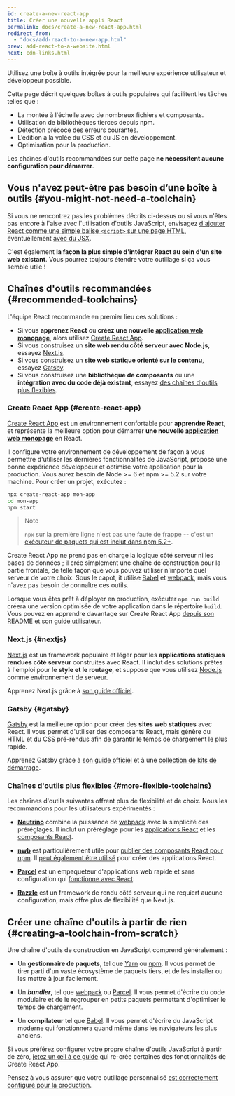 ```yaml
---
id: create-a-new-react-app
title: Créer une nouvelle appli React
permalink: docs/create-a-new-react-app.html
redirect_from:
  - "docs/add-react-to-a-new-app.html"
prev: add-react-to-a-website.html
next: cdn-links.html
---
```


Utilisez une boîte à outils intégrée pour la meilleure expérience utilisateur et développeur possible.

Cette page décrit quelques boîtes à outils populaires qui facilitent les tâches telles que :

* La montée à l'échelle avec de nombreux fichiers et composants.
* Utilisation de bibliothèques tierces depuis npm.
* Détection précoce des erreurs courantes.
* L’édition à la volée du CSS et du JS en développement.
* Optimisation pour la production.

Les chaînes d'outils recommandées sur cette page **ne nécessitent aucune configuration pour démarrer**.

## Vous n'avez peut-être pas besoin d’une boîte à outils {#you-might-not-need-a-toolchain}

Si vous ne rencontrez pas les problèmes décrits ci-dessus ou si vous n'êtes pas encore à l'aise avec l'utilisation d'outils JavaScript, envisagez [d'ajouter React comme une simple balise `<script>` sur une page HTML](/docs/add-react-to-a-website.html), éventuellement [avec du JSX](/docs/add-react-to-a-website.html#optional-try-react-with-jsx).

C'est également **la façon la plus simple d'intégrer React au sein d'un site web existant**. Vous pourrez toujours étendre votre outillage si ça vous semble utile !

## Chaînes d'outils recommandées {#recommended-toolchains}

L'équipe React recommande en premier lieu ces solutions :

- Si vous **apprenez React** ou **créez une nouvelle [application web monopage](/docs/glossary.html#single-page-application)**, alors utilisez [Create React App](#create-react-app).
- Si vous construisez un **site web rendu côté serveur avec Node.js**, essayez [Next.js](#nextjs).
- Si vous construisez un **site web statique orienté sur le contenu**, essayez [Gatsby](#gatsby).
- Si vous construisez une **bibliothèque de composants** ou une **intégration avec du code déjà existant**, essayez [des chaînes d'outils plus flexibles](#more-flexible-toolchains).

### Create React App {#create-react-app}

[Create React App](http://github.com/facebookincubator/create-react-app) est un environnement confortable pour **apprendre React**, et représente la meilleure option pour démarrer **une nouvelle [application web monopage](/docs/glossary.html#single-page-application)** en React.

Il configure votre environnement de développement de façon à vous permettre d'utiliser les dernières fonctionnalités de JavaScript, propose une bonne expérience développeur et optimise votre application pour la production. Vous aurez besoin de Node >= 6 et npm >= 5.2 sur votre machine. Pour créer un projet, exécutez :

```bash
npx create-react-app mon-app
cd mon-app
npm start
```

>Note
>
>`npx` sur la première ligne n'est pas une faute de frappe -- c'est un [exécuteur de paquets qui est inclut dans npm 5.2+](https://medium.com/@maybekatz/introducing-npx-an-npm-package-runner-55f7d4bd282b).

Create React App ne prend pas en charge la logique côté serveur ni les bases de données ; il crée simplement une chaîne de construction pour la partie frontale, de telle façon que vous pouvez utiliser n'importe quel serveur de votre choix. Sous le capot, it utilise [Babel](http://babeljs.io/) et [webpack](https://webpack.js.org/), mais vous n'avez pas besoin de connaître ces outils.

Lorsque vous êtes prêt à déployer en production, exécuter `npm run build` créera une version optimisée de votre application dans le répertoire `build`. Vous pouvez en apprendre davantage sur Create React App [depuis son README](https://github.com/facebookincubator/create-react-app#create-react-app-) et son [guide utilisateur](https://github.com/facebookincubator/create-react-app/blob/master/packages/react-scripts/template/README.md#table-of-contents).

### Next.js {#nextjs}

[Next.js](https://nextjs.org/) est un framework populaire et léger pour les **applications statiques rendues côté serveur** construites avec React. Il inclut des solutions prêtes à l'emploi pour le **style et le routage**, et suppose que vous utilisez [Node.js](https://nodejs.org/) comme environnement de serveur.

Apprenez Next.js grâce à [son guide officiel](https://nextjs.org/learn/).

### Gatsby {#gatsby}

[Gatsby](https://www.gatsbyjs.org/) est la meilleure option pour créer des **sites web statiques** avec React. Il vous permet d'utiliser des composants React, mais génère du HTML et du CSS pré-rendus afin de garantir le temps de chargement le plus rapide.

Apprenez Gatsby grâce à [son guide officiel](https://www.gatsbyjs.org/docs/) et à une [collection de kits de démarrage](https://www.gatsbyjs.org/docs/gatsby-starters/).

### Chaînes d'outils plus flexibles {#more-flexible-toolchains}

Les chaînes d'outils suivantes offrent plus de flexibilité et de choix. Nous les recommandons pour les utilisateurs expérimentés :

- **[Neutrino](https://neutrinojs.org/)** combine la puissance de [webpack](https://webpack.js.org/) avec la simplicité des préréglages. Il inclut un préréglage pour les [applications React](https://neutrinojs.org/packages/react/) et les [composants React](https://neutrinojs.org/packages/react-components/).

- **[nwb](https://github.com/insin/nwb)** est particulièrement utile pour [publier des composants React pour npm](https://github.com/insin/nwb/blob/master/docs/guides/ReactComponents.md#developing-react-components-and-libraries-with-nwb). Il [peut également être utilisé](https://github.com/insin/nwb/blob/master/docs/guides/ReactApps.md#developing-react-apps-with-nwb) pour créer des applications React.

- **[Parcel](https://parceljs.org/)** est un empaqueteur d'applications web rapide et sans configuration qui [fonctionne avec React](https://parceljs.org/recipes.html#react).

- **[Razzle](https://github.com/jaredpalmer/razzle)** est un framework de rendu côté serveur qui ne requiert aucune configuration, mais offre plus de flexibilité que Next.js.

## Créer une chaîne d'outils à partir de rien {#creating-a-toolchain-from-scratch}

Une chaîne d'outils de construction en JavaScript comprend généralement :

* Un **gestionnaire de paquets**, tel que [Yarn](https://yarnpkg.com/) ou [npm](https://www.npmjs.com/). Il vous permet de tirer parti d'un vaste écosystème de paquets tiers, et de les installer ou les mettre à jour facilement.

* Un **_bundler_**, tel que [webpack](https://webpack.js.org/) ou [Parcel](https://parceljs.org/). Il vous permet d'écrire du code modulaire et de le regrouper en petits paquets permettant d'optimiser le temps de chargement.

* Un **compilateur** tel que [Babel](http://babeljs.io/). Il vous permet d'écrire du JavaScript moderne qui fonctionnera quand même dans les navigateurs les plus anciens.

Si vous préférez configurer votre propre chaîne d'outils JavaScript à partir de zéro, [jetez un œil à ce guide](https://blog.usejournal.com/creating-a-react-app-from-scratch-f3c693b84658) qui re-crée certaines des fonctionnalités de Create React App.

Pensez à vous assurer que votre outillage personnalisé [est correctement configuré pour la production](/docs/optimizing-performance.html#use-the-production-build).
